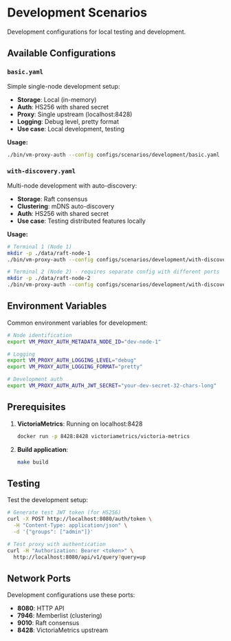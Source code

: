 # Development Scenarios

Development configurations for local testing and development.

## Available Configurations

### `basic.yaml`
Simple single-node development setup:
- **Storage**: Local (in-memory)
- **Auth**: HS256 with shared secret
- **Proxy**: Single upstream (localhost:8428)
- **Logging**: Debug level, pretty format
- **Use case**: Local development, testing

**Usage:**
```bash
./bin/vm-proxy-auth --config configs/scenarios/development/basic.yaml
```

### `with-discovery.yaml`
Multi-node development with auto-discovery:
- **Storage**: Raft consensus
- **Clustering**: mDNS auto-discovery
- **Auth**: HS256 with shared secret
- **Use case**: Testing distributed features locally

**Usage:**
```bash
# Terminal 1 (Node 1)
mkdir -p ./data/raft-node-1
./bin/vm-proxy-auth --config configs/scenarios/development/with-discovery.yaml

# Terminal 2 (Node 2) - requires separate config with different ports
mkdir -p ./data/raft-node-2
./bin/vm-proxy-auth --config configs/scenarios/development/with-discovery-node2.yaml
```

## Environment Variables

Common environment variables for development:

```bash
# Node identification
export VM_PROXY_AUTH_METADATA_NODE_ID="dev-node-1"

# Logging
export VM_PROXY_AUTH_LOGGING_LEVEL="debug"
export VM_PROXY_AUTH_LOGGING_FORMAT="pretty"

# Development auth
export VM_PROXY_AUTH_AUTH_JWT_SECRET="your-dev-secret-32-chars-long"
```

## Prerequisites

1. **VictoriaMetrics**: Running on localhost:8428
   ```bash
   docker run -p 8428:8428 victoriametrics/victoria-metrics
   ```

2. **Build application**: 
   ```bash
   make build
   ```

## Testing

Test the development setup:

```bash
# Generate test JWT token (for HS256)
curl -X POST http://localhost:8080/auth/token \
  -H "Content-Type: application/json" \
  -d '{"groups": ["admin"]}'

# Test proxy with authentication
curl -H "Authorization: Bearer <token>" \
  http://localhost:8080/api/v1/query?query=up
```

## Network Ports

Development configurations use these ports:

- **8080**: HTTP API
- **7946**: Memberlist (clustering)
- **9010**: Raft consensus
- **8428**: VictoriaMetrics upstream